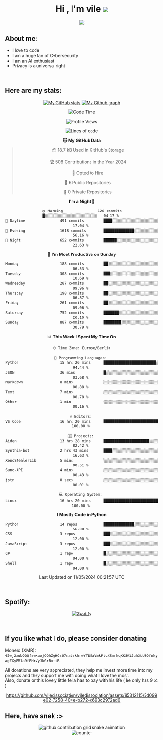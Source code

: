 <h1 align="center">Hi , I'm vile <img src="https://media.giphy.com/media/hvRJCLFzcasrR4ia7z/giphy.gif" width="35"></h1>
<p align="center">
  <a href="https://github.com/viledissociation"><img src="https://readme-typing-svg.demolab.com?font=Roboto+Mono&weight=300&size=28&duration=4000&pause=100&color=C109F7&center=true&vCenter=true&width=580&height=127&lines=I'm+a+programmer;I'm+an+AI+enthusiast;I'm+a+big+fan+of+Neural+Networks;I'm+interested+in+Computer+Science;I+love+Cybersecurity;By+the+way+I+use+Arch+%F0%9F%92%80"></a>
</p>

## About me:

- I love to code
- I am a huge fan of Cybersecurity
- I am an AI enthusiast
- Privacy is a universal right

<br>

## Here are my stats:

<div align="center">
    
 [![My GitHub stats](https://github-readme-stats.vercel.app/api?username=vilewired&count_private=true&show_icons=true&theme=radical)](https://github.com/vilewired)
 [![My Github graph](http://github-profile-summary-cards.vercel.app/api/cards/profile-details?username=vilewired&theme=radical)](https://github.com/vilewired)

<!--START_SECTION:waka-->
![Code Time](http://img.shields.io/badge/Code%20Time-305%20hrs%2043%20mins-blue)

![Profile Views](http://img.shields.io/badge/Profile%20Views-2-blue)

![Lines of code](https://img.shields.io/badge/From%20Hello%20World%20I%27ve%20Written-180.2%20thousand%20lines%20of%20code-blue)

**🐱 My GitHub Data** 

> 📦 18.7 kB Used in GitHub's Storage 
 > 
> 🏆 508 Contributions in the Year 2024
 > 
> 💼 Opted to Hire
 > 
> 📜 6 Public Repositories 
 > 
> 🔑 0 Private Repositories 
 > 
**I'm a Night 🦉** 

```text
🌞 Morning                120 commits         █░░░░░░░░░░░░░░░░░░░░░░░░   04.17 % 
🌆 Daytime                491 commits         ████░░░░░░░░░░░░░░░░░░░░░   17.04 % 
🌃 Evening                1618 commits        ██████████████░░░░░░░░░░░   56.16 % 
🌙 Night                  652 commits         ██████░░░░░░░░░░░░░░░░░░░   22.63 % 
```
📅 **I'm Most Productive on Sunday** 

```text
Monday                   188 commits         ██░░░░░░░░░░░░░░░░░░░░░░░   06.53 % 
Tuesday                  308 commits         ███░░░░░░░░░░░░░░░░░░░░░░   10.69 % 
Wednesday                287 commits         ██░░░░░░░░░░░░░░░░░░░░░░░   09.96 % 
Thursday                 198 commits         ██░░░░░░░░░░░░░░░░░░░░░░░   06.87 % 
Friday                   261 commits         ██░░░░░░░░░░░░░░░░░░░░░░░   09.06 % 
Saturday                 752 commits         ███████░░░░░░░░░░░░░░░░░░   26.10 % 
Sunday                   887 commits         ████████░░░░░░░░░░░░░░░░░   30.79 % 
```


📊 **This Week I Spent My Time On** 

```text
🕑︎ Time Zone: Europe/Berlin

💬 Programming Languages: 
Python                   15 hrs 26 mins      ████████████████████████░   94.44 % 
JSON                     36 mins             █░░░░░░░░░░░░░░░░░░░░░░░░   03.68 % 
Markdown                 8 mins              ░░░░░░░░░░░░░░░░░░░░░░░░░   00.88 % 
Text                     7 mins              ░░░░░░░░░░░░░░░░░░░░░░░░░   00.78 % 
Other                    1 min               ░░░░░░░░░░░░░░░░░░░░░░░░░   00.16 % 

🔥 Editors: 
VS Code                  16 hrs 20 mins      █████████████████████████   100.00 % 

🐱‍💻 Projects: 
Aiden                    13 hrs 28 mins      █████████████████████░░░░   82.42 % 
Synthia-bot              2 hrs 43 mins       ████░░░░░░░░░░░░░░░░░░░░░   16.63 % 
XenoStealerLib           5 mins              ░░░░░░░░░░░░░░░░░░░░░░░░░   00.51 % 
Suno-API                 4 mins              ░░░░░░░░░░░░░░░░░░░░░░░░░   00.43 % 
jstn                     0 secs              ░░░░░░░░░░░░░░░░░░░░░░░░░   00.01 % 

💻 Operating System: 
Linux                    16 hrs 20 mins      █████████████████████████   100.00 % 
```

**I Mostly Code in Python** 

```text
Python                   14 repos            ██████████████░░░░░░░░░░░   56.00 % 
CSS                      3 repos             ███░░░░░░░░░░░░░░░░░░░░░░   12.00 % 
JavaScript               3 repos             ███░░░░░░░░░░░░░░░░░░░░░░   12.00 % 
C#                       1 repo              █░░░░░░░░░░░░░░░░░░░░░░░░   04.00 % 
Shell                    1 repo              █░░░░░░░░░░░░░░░░░░░░░░░░   04.00 % 
```




 Last Updated on 11/05/2024 00:21:57 UTC
<!--END_SECTION:waka-->
</div>
<br>

## Spotify:

<div align="center">

[![Spotify](https://whois-hoeless.vercel.app/api/spotify?background_color=0d1117&border_color=090d13)](https://open.spotify.com/user/heanchenhorst)
</div>

<br>

## If you like what I do, please consider donating

Monero (XMR): ```45wj2aubQQQfswkuojCQhZgHCs67nabskhrwYTDEaVmkPtcXZmrkqKKSV1JuhXLU8QfnkyagZXyBM1a9fPHrVyJkGrBxtiB```

All donations are very appreciated, they help me invest more time into my projects and they support me with doing what I love the most.  
Also, donate or this lovely little fella has to pay with his life (  he only has 9 :c  )

<div align="center">


https://github.com/viledissociation/viledissociation/assets/85312115/5d099e02-7258-404e-b272-c693c2972ad6


</div>

## Here, have snek :>
<div align="center">
<picture>
  <source media="(prefers-color-scheme: dark)" srcset="https://raw.githubusercontent.com/vilewired/vilewired/output/github-contribution-grid-snake-dark.svg">
  <source media="(prefers-color-scheme: light)" srcset="https://raw.githubusercontent.com/vilewired/vilewired/output/github-contribution-grid-snake.svg">
  <img alt="github contribution grid snake animation" src="https://raw.githubusercontent.com/vilewired/vilewired/output/github-contribution-grid-snake.svg">
</div>

<div align="center">
  <img src="https://moe-counter.glitch.me/get/@hoeless_count?theme=rule34" alt="counter" />
</div>

